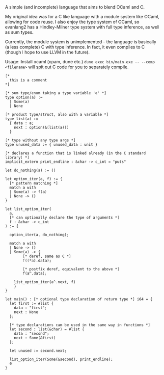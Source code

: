 A simple (and incomplete) language that aims to blend OCaml and C.

My original idea was for a C like language with a module system like OCaml,
allowing for code reuse. I also enjoy the type system of OCaml, so evanlang2
has a Hindley-Milner type system with full type inference, as well as sum types.

Currently, the module system is unimplemented - the language is basically (a less complete) C with type inference.
In fact, it even compiles to C (though I hope to use LLVM in the future).

Usage:
Install ocaml (opam, dune etc.)
`dune exec bin/main.exe -- --comp <filename>` will spit out C code for you to separately compile.

```
[*
  this is a comment
*]

[* sum type/enum taking a type variable 'a' *]
type option(a) :=
  | Some(a)
  | None

[* product type/struct, also with a variable *]
type list(a) :=
  { data : a;
    next : option(&(list(a)))
  }

[* type without any type args *]
type unused_data := { unused_data : unit }

[* declares a function that is linked already (in the C standard library) *]
implicit_extern print_endline : &char -> c_int = "puts"

let do_nothing(a) := ()

let option_iter(a, f) := {
  [* pattern matching *]
  match a with
  | Some(a) -> f(a)
  | None -> ()
}

let list_option_iter(
  a,
  [* can optionally declare the type of arguments *]
  f : &char -> c_int
) := {

  option_iter(a, do_nothing);

  match a with
  | None -> ()
  | Some(a) -> {
        [* deref, same as C *]
        f((*a).data);

        [* postfix deref, equivalent to the above *]
        f(a^.data);

	list_option_iter(a^.next, f)
    }
}

let main() : [* optional type declaration of return type *] i64 = {
  let first := #list {
    data : "first";
    next : None
  };

  [* type declarations can be used in the same way in functions *]
  let second : list(&char) = #list {
    data : "second";
    next : Some(&first)
  };

  let unused := second.next;

  list_option_iter(Some(&second), print_endline);
  0
}
```

